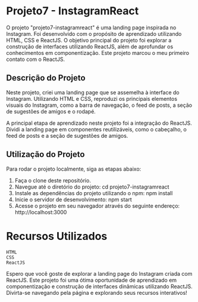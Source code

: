 # Projeto7 - InstagramReact

O projeto "projeto7-instagramreact" é uma landing page inspirada no Instagram. Foi desenvolvido com o propósito de aprendizado utilizando HTML, CSS e ReactJS. O objetivo principal do projeto foi explorar a construção de interfaces utilizando ReactJS, além de aprofundar os conhecimentos em componentização. Este projeto marcou o meu primeiro contato com o ReactJS.

## Descrição do Projeto

Neste projeto, criei uma landing page que se assemelha à interface do Instagram. Utilizando HTML e CSS, reproduzi os principais elementos visuais do Instagram, como a barra de navegação, o feed de posts, a seção de sugestões de amigos e o rodapé.

A principal etapa de aprendizado neste projeto foi a integração do ReactJS. Dividi a landing page em componentes reutilizáveis, como o cabeçalho, o feed de posts e a seção de sugestões de amigos.

## Utilização do Projeto

Para rodar o projeto localmente, siga as etapas abaixo:

1. Faça o clone deste repositório.
2. Navegue até o diretório do projeto: cd projeto7-instagramreact
3. Instale as dependências do projeto utilizando o npm: npm install
4. Inicie o servidor de desenvolvimento: npm start
5. Acesse o projeto em seu navegador através do seguinte endereço: http://localhost:3000

# Recursos Utilizados

    HTML
    CSS
    ReactJS

Espero que você goste de explorar a landing page do Instagram criada com ReactJS. Este projeto foi uma ótima oportunidade de aprendizado em componentização e construção de interfaces dinâmicas utilizando ReactJS. Divirta-se navegando pela página e explorando seus recursos interativos!
